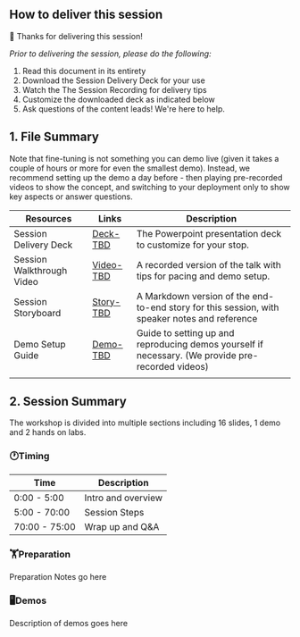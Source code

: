 ## How to deliver this session

🥇 Thanks for delivering this session!

_Prior to delivering the session, please do the following:_

1. Read this document in its entirety
1. Download the Session Delivery Deck for your use
1. Watch the The Session Recording for delivery tips
1. Customize the downloaded deck as indicated below
1. Ask questions of the content leads! We're here to help.



## 1. File Summary

Note that fine-tuning is not something you can demo live (given it takes a couple of hours or more for even the smallest demo). Instead, we recommend setting up the demo a day before - then playing pre-recorded videos to show the concept, and switching to your deployment only to show key aspects or answer questions.

| Resources          | Links                            | Description |
|-------------------|----------------------------------|-------------------|
| Session Delivery Deck   |  [Deck-TBD](https://aka.ms/) | The Powerpoint presentation deck to customize for your stop.|
| Session Walkthrough Video| [Video-TBD](https://aka.ms/) | A recorded version of the talk with tips for pacing and demo setup.  |
| Session Storyboard | [Story-TBD](https://aka.ms/) | A Markdown version of the end-to-end story for this session, with speaker notes and reference |
| Demo Setup Guide |[Demo-TBD](https://aka.ms/)  | Guide to setting up and reproducing demos yourself if necessary. (We provide pre-recorded videos) |
| | |


## 2. Session Summary

The workshop is divided into multiple sections including 16 slides, 1 demo and 2 hands on labs.

### 🕐Timing

| Time        | Description 
--------------|-------------
0:00 - 5:00   | Intro and overview
5:00 - 70:00  | Session Steps
70:00 - 75:00 | Wrap up and Q&A

### 🏋️Preparation
Preparation Notes go here

### 🖥️Demos
Description of demos goes here
